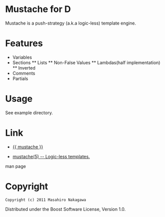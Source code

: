 # Mustache for D

Mustache is a push-strategy (a.k.a logic-less) template engine.

# Features

* Variables
* Sections
** Lists
** Non-False Values
** Lambdas(half implementation)
** Inverted
* Comments
* Partials

# Usage

See example directory.

# Link

* [{{ mustache }}](http://mustache.github.com/)

* [mustache(5) -- Logic-less templates.](http://mustache.github.com/mustache.5.html)

man page

# Copyright

    Copyright (c) 2011 Masahiro Nakagawa

Distributed under the Boost Software License, Version 1.0.
